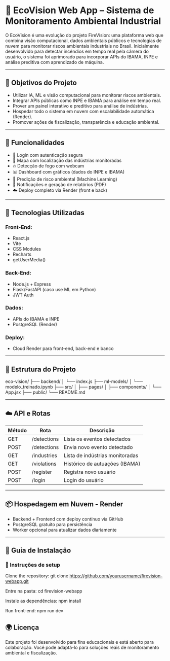 # 🌿 EcoVision Web App – Sistema de Monitoramento Ambiental Industrial
O EcoVision é uma evolução do projeto FireVision: uma plataforma web que combina visão computacional, dados ambientais públicos e tecnologias de nuvem para monitorar riscos ambientais industriais no Brasil. Inicialmente desenvolvido para detectar incêndios em tempo real pela câmera do usuário, o sistema foi aprimorado para incorporar APIs do IBAMA, INPE e análise preditiva com aprendizado de máquina.

--- 

## 🎯 Objetivos do Projeto
- Utilizar IA, ML e visão computacional para monitorar riscos ambientais.
- Integrar APIs públicas como INPE e IBAMA para análise em tempo real.
- Prover um painel interativo e preditivo para análise de indústrias.
- Hospedar todo o sistema em nuvem com escalabilidade automática (Render).
- Promover ações de fiscalização, transparência e educação ambiental.

---

## 🚀 Funcionalidades
- 🔐 Login com autenticação segura
- 📍 Mapa com localização das indústrias monitoradas
- 🔥 Detecção de fogo com webcam
- 📊 Dashboard com gráficos (dados do INPE e IBAMA)
- 🧠 Predição de risco ambiental (Machine Learning)
- 📨 Notificações e geração de relatórios (PDF)
- ☁️ Deploy completo via Render (front e back)

---

## 🧪 Tecnologias Utilizadas
### Front-End:
- React.js
- Vite
- CSS Modules
- Recharts
- getUserMedia()

### Back-End:
- Node.js + Express
- Flask/FastAPI (caso use ML em Python)
- JWT Auth

### Dados:
- APIs do IBAMA e INPE
- PostgreSQL (Render)

### Deploy:
- Cloud Render para front-end, back-end e banco

---

## 📁 Estrutura do Projeto
eco-vision/
├── backend/
│   └── index.js
├── ml-models/
│   └── modelo_treinado.ipynb
├── src/
│   ├── pages/
│   ├── components/
│   └── App.jsx
├── public/
└── README.md

---

## ☁️ API e Rotas

| Método | Rota           | Descrição                             |
|--------|----------------|----------------------------------------|
| GET    | /detections    | Lista os eventos detectados           |
| POST   | /detections    | Envia novo evento detectado           |
| GET    | /industries    | Lista de indústrias monitoradas       |
| GET    | /violations    | Histórico de autuações (IBAMA)        |
| POST   | /register      | Registra novo usuário                  |
| POST   | /login         | Login do usuário                       |

---

## 📦 Hospedagem em Nuvem - Render
- Backend + Frontend com deploy contínuo via GitHub
- PostgreSQL gratuito para persistência
- Worker opcional para atualizar dados diariamente

---

## 💾 Guia de Instalação

### 🔧 Instruções de setup

Clone the repository:
git clone https://github.com/yourusername/firevision-webapp.git

Entre na pasta:
cd firevision-webapp

Instale as dependências:
npm install

Run front-end:
npm run dev


## 🌍 Licença
Este projeto foi desenvolvido para fins educacionais e está aberto para colaboração.
Você pode adaptá-lo para soluções reais de monitoramento ambiental e fiscalização.
